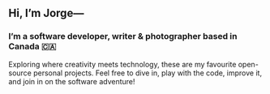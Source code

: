 ## Hi, I’m Jorge—

### I’m a software developer, writer & photographer based in Canada 🇨🇦

Exploring where creativity meets technology, these are my favourite open-source personal projects. Feel free to dive in, play with the code, improve it, and join in on the software adventure!
